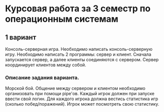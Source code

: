 # Курсовая работа за 3 семестр по операционным системам

## 1 вариант

Консоль-серверная игра. Необходимо написать консоль-серверную игру. Необходимо написать 2 программы: сервер и клиент. Сначала запускается сервер, а далее клиенты соединяются с сервером. Сервер координирует клиентов между собой.

### Описание задания варианта.

Морской бой. Общение между сервером и клиентом необходимо организовать при помощи pipe'ов. Каждый игрок должен при запуске ввести свой логин. Для каждого игрока должна вестись статистика игр (сколько побед/поражений). Игрок может посмотреть свою статистику.
